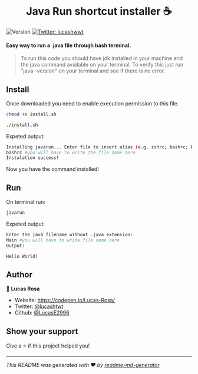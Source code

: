 <h1 align="center">Java Run shortcut installer ☕️</h1>
<p>
  <img alt="Version" src="https://img.shields.io/badge/version-1.2.0-blue.svg?cacheSeconds=2592000" />
  <a href="https://twitter.com/lucashtwt" target="_blank">
    <img alt="Twitter: lucashwwt" src="https://img.shields.io/twitter/follow/lucashwwt.svg?style=social" />
  </a>
</p>

#### Easy way to run a .java file through bash terminal.

> To run this code you should have jdk installed in your machine and the java command available on your terminal. To verify this just run "java -version" on your terminal and see if there is no error.

## Install

Once downloaded you need to enable execution permission to this file.

```sh
chmod +x install.sh
```

```sh
./install.sh
```

Expeted output:
```sh
Installing javarun... Enter file to insert alias (e.g. zshrc; bashrc; bash_profile):
bashrc #you will have to write the file name here
Instalation success!
```

Now you have the command installed!

## Run

On terminal run:

```sh
javarun
```

Expeted output:

```sh
Enter the java filename without .java extension:
Main #you will have to write file name here
Output:

Hello World!
```

## Author

👤 **Lucas Rosa**

* Website: https://codepen.io/Lucas-Rosa/
* Twitter: [@lucashtwt](https://twitter.com/lucashtwt)
* Github: [@LucasE2996](https://github.com/LucasE2996)

## Show your support

Give a ⭐️ if this project helped you!

***
_This README was generated with ❤️ by [readme-md-generator](https://github.com/kefranabg/readme-md-generator)_
